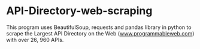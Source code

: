# API-Directory-web-scraping
This program uses BeautifulSoup, requests and pandas library in python to scrape  the Largest API Directory on the Web  (www.programmableweb.com) with over 26, 960 APIs.

